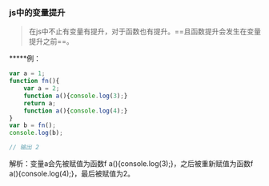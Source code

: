 ### js中的变量提升

> 在js中不止有变量有提升，对于函数也有提升。==且函数提升会发生在变量提升之前==。

*****例：

````javascript
var a = 1;
function fn(){
    var a = 2;
    function a(){console.log(3);}
    return a;
    function a(){console.log(4);}
}
var b = fn();
console.log(b);

// 输出 2
````

解析：变量a会先被赋值为函数f a(){console.log(3);}，之后被重新赋值为函数f a(){console.log(4);}，最后被赋值为2。

